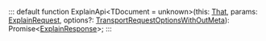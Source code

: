 :::
default function ExplainApi<TDocument = unknown>(this: [That](./That.md), params: [ExplainRequest](./ExplainRequest.md), options?: [TransportRequestOptionsWithOutMeta](./TransportRequestOptionsWithOutMeta.md)): Promise<[ExplainResponse](./ExplainResponse.md)<TDocument>>;
:::
